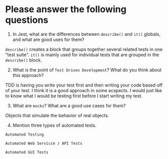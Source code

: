 # Please answer the following questions

1.  In Jest, what are the differences between `describe()` and `it()` globals, and what are good uses for them?

`describe()` creates a block that groups together several related tests in one "test suite". `it()` is mainly used for individual tests that are grouped in the `describe()` block.

2.  What is the point of `Test Driven Development`? What do you think about this approach?

TDD is having you write your test first and then writing your code based off of your test. I think it is a good approach in some acspects. I would just like to know what I would be testing first before I start writing my test.

3.  What are `mocks`? What are a good use cases for them?

Objects that simulate the behavior of real objects.

4.  Mention three types of automated tests.

`Automated Testing`

`Automated Web Servicce / API Tests`

`Automated GUI Tests`
